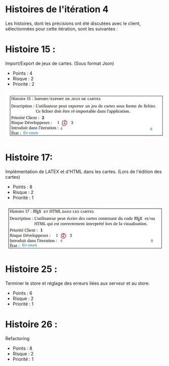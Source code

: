 Histoires de l'itération 4
=========================

Les histoires, dont les précisions ont été discutées avec le client, sélectionnées pour cette itération, sont les suivantes :

# Histoire 15 :

Import/Export de jeux de cartes. (Sous format Json)

* Points : 4
* Risque : 2
* Priorité : 2

![](images/Histoire15.jpg)

# Histoire 17:

Implémentation de LATEX et d'HTML dans les cartes. (Lors de l'édition des cartes)

* Points : 8
* Risque : 2
* Priorité : 1

![](images/Histoire17.jpg)

# Histoire 25 :

Terminer le store et réglage des erreurs liées aux serveur et au store.

* Points : 6
* Risque : 2
* Priorité : 1


# Histoire 26 :

Refactoring

* Points : 8
* Risque : 2
* Priorité : 1
